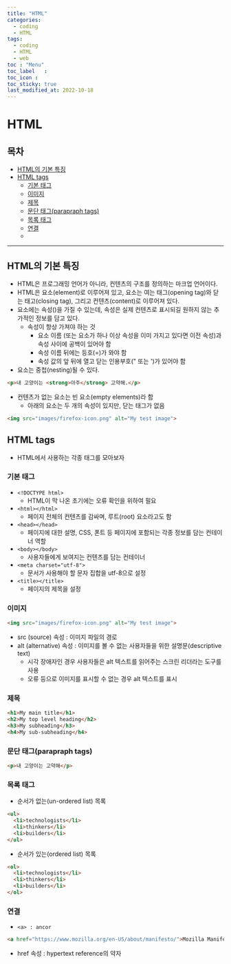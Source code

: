 ```yaml
---
title: "HTML"
categories:
  - coding
  - HTML
tags:
  - coding
  - HTML
  - web
toc	: "Menu"
toc_label	:
toc_icon :
toc_sticky: true
last_modified_at: 2022-10-18
---
```


# HTML

## 목차
- [HTML의 기본 특징](#html의-기본-특징)
- [HTML tags](#html-tags)
  - [기본 태그](#기본-태그)
  - [이미지](#이미지)
  - [제목](#제목)
  - [문단 태그(parapraph tags)](#문단-태그parapraph-tags)
  - [목록 태그](#목록-태그)
  - [연결](#연결)
  - []()
___
## HTML의 기본 특징
- HTML은 프로그래밍 언어가 아니라, 컨텐츠의 구조를 정의하는 마크업 언어이다.
- HTML은 요소(element)로 이루어져 있고, 요소는 여는 태그(opening tag)와 닫는 태고(closing tag), 그리고 컨텐츠(content)로 이루어져 있다.
- 요소에는 속성()을 가질 수 있는데, 속성은 실제 컨텐츠로 표시되길 원하지 않는 추가적인 정보를 담고 있다.
  - 속성이 항상 가져야 하는 것
    - 요소 이름 (또는 요소가 하나 이상 속성을 이미 가지고 있다면 이전 속성)과 속성 사이에 공백이 있어야 함
    - 속성 이름 뒤에는 등호(=)가 와야 함
    - 속성 값의 앞 뒤에 열고 닫는 인용부호(" 또는 ')가 있어야 함
- 요소는 중첩(nesting)될 수 있다.
```html
<p>내 고양이는 <strong>아주</strong> 고약해.</p>
```
- 컨텐츠가 없는 요소는 빈 요소(empty elements)라 함
  - 아래의 요소는 두 개의 속성이 있지만, 닫는 태그가 없음
```html
<img src="images/firefox-icon.png" alt="My test image">
```

## HTML tags
- HTML에서 사용하는 각종 태그를 모아보자

### 기본 태그
- `<!DOCTYPE html>`
  - HTML이 막 나온 초기에는 오류 확인을 위하여 필요
- `<html></html>`
  - 페이지 전체의 컨텐츠를 감싸며, 루트(root) 요소라고도 함
- `<head></head>`
  - 페이지에 대한 설명, CSS, 폰트 등 페이지에 포함되는 각종 정보를 담는 컨테이너 역할
- `<body></body>`
  - 사용자들에게 보여지는 컨텐츠를 담는 컨테이너
- `<meta charset="utf-8">`
  - 문서가 사용해야 할 문자 집합을 utf-8으로 설정
- `<title></title>`
  - 페이지의 제목을 설정

### 이미지
```html
<img src="images/firefox-icon.png" alt="My test image">
```
- src (source) 속성 : 이미지 파일의 경로
- alt (alternative) 속성 : 이미지를 볼 수 없는 사용자들을 위한 설명문(descriptive text)
  - 시각 장애자인 경우 사용자들은 alt 텍스트를 읽어주는 스크린 리더라는 도구를 사용
  - 오류 등으로 이미지를 표시할 수 없는 경우 alt 텍스트를 표시

### 제목
```html
<h1>My main title</h1>
<h2>My top level heading</h2>
<h3>My subheading</h3>
<h4>My sub-subheading</h4>
```

### 문단 태그(parapraph tags)
```html
<p>내 고양이는 고약해</p>
```

### 목록 태그
- 순서가 없는(un-ordered list) 목록
```html
<ul>
  <li>technologists</li>
  <li>thinkers</li>
  <li>builders</li>
</ul>
```
- 순서가 있는(ordered list) 목록
```html
<ol>
  <li>technologists</li>
  <li>thinkers</li>
  <li>builders</li>
</ol>
```

### 연결
- `<a> : ancor`
```html
<a href="https://www.mozilla.org/en-US/about/manifesto/">Mozilla Manifesto</a>
```
- href 속성 : hypertext reference의 약자